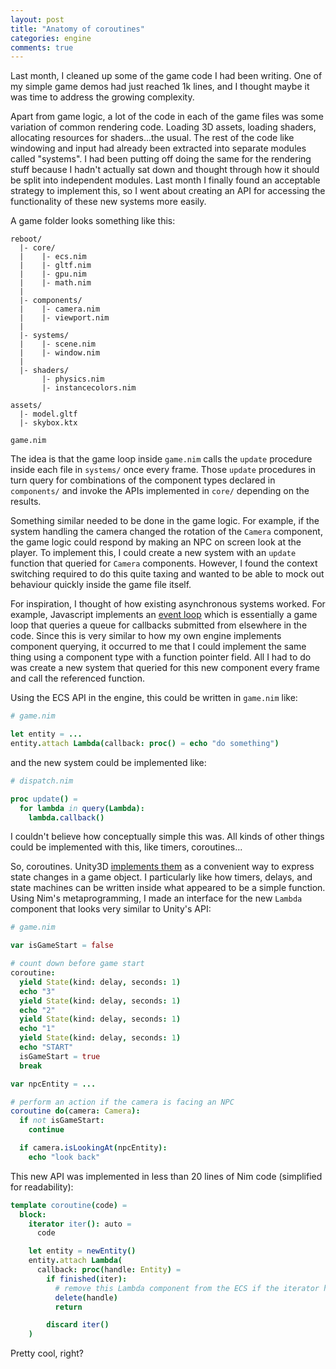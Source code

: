 ```yaml
---
layout: post
title: "Anatomy of coroutines"
categories: engine
comments: true
---
```


Last month, I cleaned up some of the game code I had been writing. One of my simple game demos had just reached 1k lines, and I thought maybe it was time to address the growing complexity.

Apart from game logic, a lot of the code in each of the game files was some variation of common rendering code. Loading 3D assets, loading shaders, allocating resources for shaders...the usual. The rest of the code like windowing and input had already been extracted into separate modules called "systems". I had been putting off doing the same for the rendering stuff because I hadn't actually sat down and thought through how it should be split into independent modules. Last month I finally found an acceptable strategy to implement this, so I went about creating an API for accessing the functionality of these new systems more easily.

A game folder looks something like this:

```
reboot/
  |- core/
  |    |- ecs.nim
  |    |- gltf.nim
  |    |- gpu.nim
  |    |- math.nim
  |
  |- components/
  |    |- camera.nim
  |    |- viewport.nim
  |
  |- systems/
  |    |- scene.nim
  |    |- window.nim
  |
  |- shaders/
       |- physics.nim
       |- instancecolors.nim

assets/
  |- model.gltf
  |- skybox.ktx

game.nim
```

The idea is that the game loop inside `game.nim` calls the `update` procedure inside each file in `systems/` once every frame. Those `update` procedures in turn query for combinations of the component types declared in `components/` and invoke the APIs implemented in `core/` depending on the results.

Something similar needed to be done in the game logic. For example, if the system handling the camera changed the rotation of the `Camera` component, the game logic could respond by making an NPC on screen look at the player. To implement this, I could create a new system with an `update` function that queried for `Camera` components. However, I found the context switching required to do this quite taxing and wanted to be able to mock out behaviour quickly inside the game file itself.

For inspiration, I thought of how existing asynchronous systems worked. For example, Javascript implements an [event loop](https://www.geeksforgeeks.org/what-is-an-event-loop-in-javascript/) which is essentially a game loop that queries a queue for callbacks submitted from elsewhere in the code. Since this is very similar to how my own engine implements component querying, it occurred to me that I could implement the same thing using a component type with a function pointer field. All I had to do was create a new system that queried for this new component every frame and call the referenced function.

Using the ECS API in the engine, this could be written in `game.nim` like:

```nim
# game.nim

let entity = ...
entity.attach Lambda(callback: proc() = echo "do something")
```

and the new system could be implemented like:

```nim
# dispatch.nim

proc update() =
  for lambda in query(Lambda):
    lambda.callback()
```

I couldn't believe how conceptually simple this was. All kinds of other things could be implemented with this, like timers, coroutines...

So, coroutines. Unity3D [implements them](https://docs.unity3d.com/6000.0/Documentation/ScriptReference/Coroutine.html) as a convenient way to express state changes in a game object. I particularly like how timers, delays, and state machines can be written inside what appeared to be a simple function. Using Nim's metaprogramming, I made an interface for the new `Lambda` component that looks very similar to Unity's API:

```nim
# game.nim

var isGameStart = false

# count down before game start
coroutine:
  yield State(kind: delay, seconds: 1)
  echo "3"
  yield State(kind: delay, seconds: 1)
  echo "2"
  yield State(kind: delay, seconds: 1)
  echo "1"
  yield State(kind: delay, seconds: 1)
  echo "START"
  isGameStart = true
  break

var npcEntity = ...

# perform an action if the camera is facing an NPC
coroutine do(camera: Camera):
  if not isGameStart:
    continue

  if camera.isLookingAt(npcEntity):
    echo "look back"
```

This new API was implemented in less than 20 lines of Nim code (simplified for readability):

```nim
template coroutine(code) =
  block:
    iterator iter(): auto =
      code

    let entity = newEntity()
    entity.attach Lambda(
      callback: proc(handle: Entity) =
        if finished(iter):
          # remove this Lambda component from the ECS if the iterator has finished
          delete(handle)
          return

        discard iter()
    )
```

Pretty cool, right?
